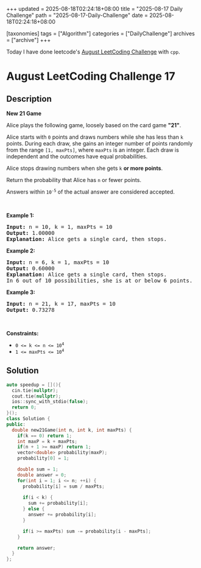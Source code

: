 +++
updated = 2025-08-18T02:24:18+08:00
title = "2025-08-17 Daily Challenge"
path = "2025-08-17-Daily-Challenge"
date = 2025-08-18T02:24:18+08:00

[taxonomies]
tags = ["Algorithm"]
categories = ["DailyChallenge"]
archives = ["archive"]
+++

Today I have done leetcode's [August LeetCoding Challenge](https://leetcode.com/problems/new-21-game/) with `cpp`.

<!-- more -->

# August LeetCoding Challenge 17

## Description

**New 21 Game**

<p>Alice plays the following game, loosely based on the card game <strong>&quot;21&quot;</strong>.</p>

<p>Alice starts with <code>0</code> points and draws numbers while she has less than <code>k</code> points. During each draw, she gains an integer number of points randomly from the range <code>[1, maxPts]</code>, where <code>maxPts</code> is an integer. Each draw is independent and the outcomes have equal probabilities.</p>

<p>Alice stops drawing numbers when she gets <code>k</code> <strong>or more points</strong>.</p>

<p>Return the probability that Alice has <code>n</code> or fewer points.</p>

<p>Answers within <code>10<sup>-5</sup></code> of the actual answer are considered accepted.</p>

<p>&nbsp;</p>
<p><strong class="example">Example 1:</strong></p>

<pre>
<strong>Input:</strong> n = 10, k = 1, maxPts = 10
<strong>Output:</strong> 1.00000
<strong>Explanation:</strong> Alice gets a single card, then stops.
</pre>

<p><strong class="example">Example 2:</strong></p>

<pre>
<strong>Input:</strong> n = 6, k = 1, maxPts = 10
<strong>Output:</strong> 0.60000
<strong>Explanation:</strong> Alice gets a single card, then stops.
In 6 out of 10 possibilities, she is at or below 6 points.
</pre>

<p><strong class="example">Example 3:</strong></p>

<pre>
<strong>Input:</strong> n = 21, k = 17, maxPts = 10
<strong>Output:</strong> 0.73278
</pre>

<p>&nbsp;</p>
<p><strong>Constraints:</strong></p>

<ul>
	<li><code>0 &lt;= k &lt;= n &lt;= 10<sup>4</sup></code></li>
	<li><code>1 &lt;= maxPts &lt;= 10<sup>4</sup></code></li>
</ul>


## Solution

``` cpp
auto speedup = [](){
  cin.tie(nullptr);
  cout.tie(nullptr);
  ios::sync_with_stdio(false);
  return 0;
}();
class Solution {
public:
  double new21Game(int n, int k, int maxPts) {
    if(k == 0) return 1;
    int maxP = k + maxPts;
    if(n + 1 >= maxP) return 1;
    vector<double> probability(maxP);
    probability[0] = 1;

    double sum = 1;
    double answer = 0;
    for(int i = 1; i <= n; ++i) {
      probability[i] = sum / maxPts;
      
      if(i < k) {
        sum += probability[i];
      } else {
        answer += probability[i];
      }

      if(i >= maxPts) sum -= probability[i - maxPts]; 
    }

    return answer;
  }
};

```
